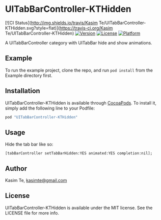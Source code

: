 # UITabBarController-KTHidden

[![CI Status](http://img.shields.io/travis/Kasim Te/UITabBarController-KTHidden.svg?style=flat)](https://travis-ci.org/Kasim Te/UITabBarController-KTHidden)
[![Version](https://img.shields.io/cocoapods/v/UITabBarController-KTHidden.svg?style=flat)](http://cocoapods.org/pods/UITabBarController-KTHidden)
[![License](https://img.shields.io/cocoapods/l/UITabBarController-KTHidden.svg?style=flat)](http://cocoapods.org/pods/UITabBarController-KTHidden)
[![Platform](https://img.shields.io/cocoapods/p/UITabBarController-KTHidden.svg?style=flat)](http://cocoapods.org/pods/UITabBarController-KTHidden)

A UITabBarController category with UITabBar hide and show animations.

## Example

To run the example project, clone the repo, and run `pod install` from the Example directory first.

## Installation

UITabBarController-KTHidden is available through [CocoaPods](http://cocoapods.org). To install
it, simply add the following line to your Podfile:

```ruby
pod "UITabBarController-KTHidden"
```

## Usage

Hide the tab bar like so:

```
[tabBarController setTabBarHidden:YES animated:YES completion:nil];
```

## Author

Kasim Te, kasimte@gmail.com

## License

UITabBarController-KTHidden is available under the MIT license. See the LICENSE file for more info.
